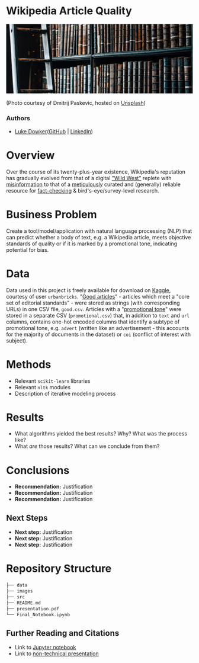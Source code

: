 # Wikipedia Article Quality

![img](images/tomes.jpg)

(Photo courtesy of Dmitrij Paskevic, hosted on [Unsplash](https://unsplash.com/photos/YjVa-F9P9kk))

### Authors
- [Luke Dowker](mailto:lhdowker@gmail.com)([GitHub](https://github.com/toastdeini) | [LinkedIn](https://www.linkedin.com/in/luke-dowker/))

# Overview

Over the course of its twenty-plus-year existence, Wikipedia's reputation has gradually evolved from that of a digital ["Wild West"](https://www.cnn.com/2009/TECH/08/26/wikipedia.editors/index.html) replete with [misinformation](https://usatoday30.usatoday.com/news/opinion/editorials/2005-11-29-wikipedia-edit_x.htm) to that of a [meticulously](https://en.wikipedia.org/wiki/Vandalism_on_Wikipedia#Prevention) curated and (generally) reliable resource for [fact-checking](https://en.wikipedia.org/wiki/Wikipedia_and_fact-checking) & bird's-eye/survey-level research. 

# Business Problem

Create a tool/model/application with natural language processing (NLP) that can predict whether a body of text, e.g. a Wikipedia article, meets objective standards of quality or if it is marked by a promotional tone, indicating potential for bias. 

# Data

Data used in this project is freely available for download on [Kaggle](https://www.kaggle.com/datasets/urbanbricks/wikipedia-promotional-articles), courtesy of user `urbanbricks`. "[Good articles](https://en.wikipedia.org/wiki/Wikipedia:Good_articles)" - articles which meet a "core set of editorial standards" - were stored as strings (with corresponding URLs) in one CSV file, `good.csv`. Articles with a "[promotional tone](https://en.wikipedia.org/wiki/Category:Articles_with_a_promotional_tone)" were stored in a separate CSV (`promotional.csv`) that, in addition to `text` and `url` columns, contains one-hot encoded columns that identify a subtype of promotional tone, e.g. `advert` (written like an advertisement - this accounts for the majority of documents in the dataset) or `coi` (conflict of interest with subject).

<!-- image of imbalanced classes in promotional.csv dataset to justify pursuit of binary classification as starter problem -->

# Methods

- Relevant `scikit-learn` libraries
- Relevant `nltk` modules
- Description of iterative modeling process

# Results

- What algorithms yielded the best results? Why? What was the process like?
- What *are* those results? What can we conclude from them?

# Conclusions

- **Recommendation:** Justification
- **Recommendation:** Justification
- **Recommendation:** Justification

## Next Steps

- **Next step:** Justification
- **Next step:** Justification
- **Next step:** Justification

# Repository Structure
```
├── data
├── images
├── src
├── README.md
├── presentation.pdf
└── Final_Notebook.ipynb
```
## Further Reading and Citations
- Link to [Jupyter notebook](Final_Notebook.ipynb)
- Link to [non-technical presentation](presentation.pdf)